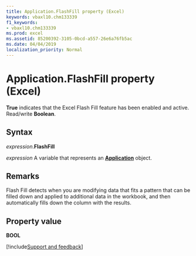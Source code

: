 ```yaml
---
title: Application.FlashFill property (Excel)
keywords: vbaxl10.chm133339
f1_keywords:
- vbaxl10.chm133339
ms.prod: excel
ms.assetid: 85200392-3105-0bcd-a557-26e6a76fb5ac
ms.date: 04/04/2019
localization_priority: Normal
---
```



# Application.FlashFill property (Excel)

**True** indicates that the Excel Flash Fill feature has been enabled and active. Read/write **Boolean**.


## Syntax

_expression_.**FlashFill**

_expression_ A variable that represents an **[Application](Excel.Application(object).md)** object.


## Remarks

Flash Fill detects when you are modifying data that fits a pattern that can be filled down and applied to additional data in the workbook, and then automatically fills down the column with the results.


## Property value

**BOOL**




[!include[Support and feedback](~/includes/feedback-boilerplate.md)]